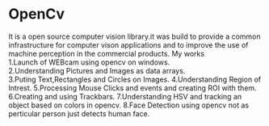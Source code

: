 # OpenCv
It is a open source computer vision library.it was build to provide a common infrastructure for computer vison applications and to improve the use of machine perception in the commercial products.
My works\
1.Launch of WEBcam using opencv on windows.\
2.Understanding Pictures and Images as data arrays.\
3.Puting Text,Rectangles and Circles on Images.
4.Understanding Region of Intrest.
5.Processing Mouse Clicks and events and creating ROI with them.
6.Creating and using Trackbars.
7.Understanding HSV and tracking an object based on colors in opencv.
8.Face Detection using opencv not as perticular person just detects human face.

